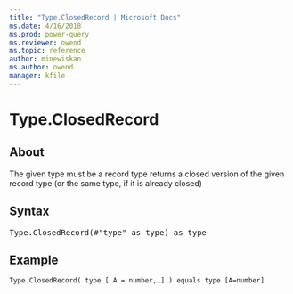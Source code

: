 ```yaml
---
title: "Type.ClosedRecord | Microsoft Docs"
ms.date: 4/16/2018
ms.prod: power-query
ms.reviewer: owend
ms.topic: reference
author: minewiskan
ms.author: owend
manager: kfile
---
```

# Type.ClosedRecord

  
## About  
The given type must be a record type returns a closed version of the given record type (or the same type, if it is already closed)  
  
## Syntax

<pre>
Type.ClosedRecord(#"type" as type) as type  
</pre>
  
## Example  
  
```powerquery-m 
Type.ClosedRecord( type [ A = number,…] ) equals type [A=number]  
```  
